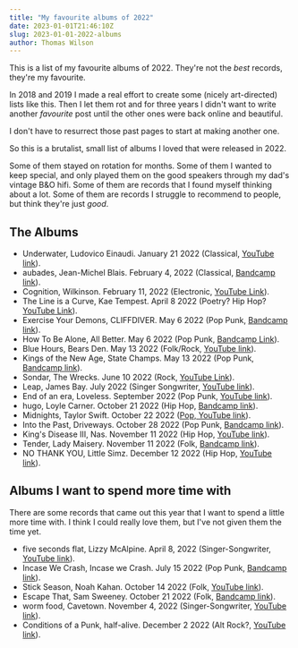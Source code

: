 ```yaml
---
title: "My favourite albums of 2022"
date: 2023-01-01T21:46:10Z
slug: 2023-01-01-2022-albums
author: Thomas Wilson
---
```


This is a list of my favourite albums of 2022.  They're not the _best_ records, they're my favourite.  

In 2018 and 2019 I made a real effort to create some (nicely art-directed) lists like this.  Then I let them rot and for three years I didn't want to write another *favourite* post until the other ones were back online and beautiful.

I don't have to resurrect those past pages to start at making another one.  

So this is a brutalist, small list of albums I loved that were released in 2022.

Some of them stayed on rotation for months.  Some of them I wanted to keep special, and only played them on the good speakers through my dad's vintage B&O hifi. Some of them are records that I found myself thinking about a lot.  Some of them are records I struggle to recommend to people, but think they're just _good_.  

## The Albums

- Underwater, Ludovico Einaudi.  January 21 2022 (Classical, [YouTube link](https://www.youtube.com/watch?v=zj5stEte5zI)).
- aubades, Jean-Michel Blais.  February 4, 2022 (Classical, [Bandcamp link](https://jeanmichelblais.bandcamp.com/album/aubades-2)).
- Cognition, Wilkinson.  February 11, 2022 (Electronic, [YouTube Link](https://www.youtube.com/playlist?list=PLSvU1a-6HYLOhxaoWuid9BGcQtF1Noq1H)).
- The Line is a Curve, Kae Tempest.  April 8 2022 (Poetry?  Hip Hop?  [YouTube Link](https://www.youtube.com/playlist?list=PLZqsyBiYZFQ0g8_BXA8XV6Ck5vre0nTuF)).
- Exercise Your Demons, CLIFFDIVER.  May 6 2022 (Pop Punk, [Bandcamp link](https://cliffdiverok.bandcamp.com/album/exercise-your-demons)).
- How To Be Alone, All Better.  May 6 2022 (Pop Punk, [Bandcamp Link](https://allbetter.bandcamp.com/album/how-to-be-alone)).
- Blue Hours, Bears Den.  May 13 2022 (Folk/Rock, [YouTube link](https://www.youtube.com/watch?v=S4Cs9PynKrA)).
- Kings of the New Age, State Champs.  May 13 2022 (Pop Punk, [Bandcamp link](https://statechamps.bandcamp.com/album/kings-of-the-new-age)).
- Sondar, The Wrecks.  June 10 2022 (Rock, [YouTube Link](https://www.youtube.com/playlist?list=PLjGa9Rt2jeSjrjSJAkRQ5O-Ql7V0S-4Mn)).
- Leap, James Bay.  July 2022 (Singer Songwriter, [YouTube link](https://www.youtube.com/watch?v=JFkuW2mN-jI&list=PLxA687tYuMWiw48ZFJAP14-RXLC2P5iYJ)).
- End of an era, Loveless.  September 2022 (Pop Punk, [YouTube link](https://www.youtube.com/watch?v=VGfWnluaTnQ&list=PLS4jAfE9d3aJePlld21jlZbB9qA2XCvC_)).
- hugo, Loyle Carner.  October 21 2022 (Hip Hop, [Bandcamp link](https://loylecarnerband.bandcamp.com/album/hugo)). 
- Midnights, Taylor Swift.  October 22 2022 ([Pop, YouTube link](https://www.youtube.com/playlist?list=PLxA687tYuMWgXjGLvPvOWqXWgHEIA2JW6)).
- Into the Past, Driveways.  October 28 2022 (Pop Punk, [Bandcamp link](https://driveways.bandcamp.com/album/into-the-past)).
- King's Disease III, Nas.  November 11 2022 (Hip Hop, [YouTube link](https://www.youtube.com/watch?v=PSs0HeTG9cA&list=PLxA687tYuMWgdtdodLiBISjifKS2qsDYJ)).
- Tender, Lady Maisery.  November 11 2022 (Folk, [Bandcamp link](https://ladymaisery.bandcamp.com/album/tender-2)).
- NO THANK YOU, Little Simz.  December 12 2022 (Hip Hop, [YouTube link](https://www.youtube.com/playlist?list=OLAK5uy_nT7_vca0br-RmVk0vkc8yIp3iXtRROsmk)).

## Albums I want to spend more time with

There are some records that came out this year that I want to spend a little more time with.  I think I could really love them, but I've not given them the time yet.

- five seconds flat, Lizzy McAlpine.  April 8, 2022 (Singer-Songwriter, [YouTube link](https://www.youtube.com/watch?v=GFumHG4Wt1g&list=PL_u1w9wImcNCsAjqoxlQqwP3tBZZN7cYV)).
- Incase We Crash, Incase we Crash.  July 15 2022 (Pop Punk, [Bandcamp link](https://incasewecrash1.bandcamp.com/album/incase-we-crash)).
- Stick Season, Noah Kahan.  October 14 2022 (Folk, [YouTube link](https://www.youtube.com/watch?v=nJAiOSN5bnQ&list=PLfiMjLyNWxeZZYD6q1cAni5MzWQCywfHl)).
- Escape That, Sam Sweeney.  October 21 2022 (Folk, [Bandcamp link](https://samsweeney.bandcamp.com/album/escape-that)).
- worm food, Cavetown.  November 4, 2022 (Singer-Songwriter, [YouTube link](https://www.youtube.com/watch?v=dkd_pa3_DGg&list=PLxA687tYuMWhqR1I997DtR_OwnpPJisQX)).
- Conditions of a Punk, half-alive.  December 2 2022 (Alt Rock?, [YouTube link](https://www.youtube.com/watch?v=TspJmMZH_Os&list=PLmrKws9W-mZMcpsQ4ZOAcAyv7u5nm_zQQ)).
